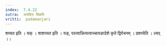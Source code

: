 ```yaml
---
index:  7.4.22
sutra:  अयङ्यि क्ङिति
vritti:  padamanjari
---
```


शय्यत इति । यक् । शाशय्यत इति । यङ्, परत्वान्नित्यत्वाच्चायङादेशे कृते द्विर्वचनम् । प्रशय्येति । ल्यप् ।।

